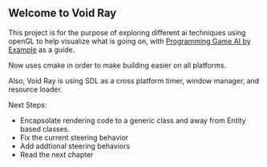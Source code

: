 Welcome to Void Ray
-------------------

This project is for the purpose of exploring different ai techniques using openGL to help visualize what is going on, with [Programming Game AI by Example](http://www.amazon.com/gp/product/1556220782/ref=oh_details_o03_s00_i01) as a guide.

Now uses cmake in order to make building easier on all platforms.

Also, Void Ray is using SDL as a cross platform timer, window manager, and resource loader.

Next Steps:

* Encapsolate rendering code to a generic class and away from Entity based classes.
* Fix the current steering behavior
* Add addtional steering behaviors
* Read the next chapter

